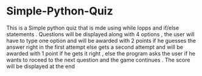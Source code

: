 # Simple-Python-Quiz

This is a Simple python quiz that is mde using while lopps and if/else statements .
Questions will be displayed along with 4 options , the user will have to type one option and will be awarded with 2 points if he guesses the answer right in the first attempt else gets a second attempt and will be awarded with 1 point if he gets it right , else the program asks the user if he wants to roceed to the next question and the game continues . 
The score will be displayed at the end 
